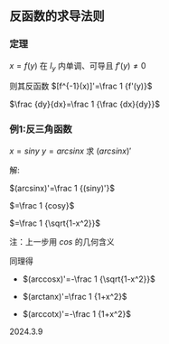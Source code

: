 ## 反函数的求导法则

### 定理

$x=f(y)$ 在 $I_y$ 内单调、可导且 $f'(y)\ne 0$

则其反函数 $[f^{-1}(x)]'=\frac 1 {f'(y)}$

$\frac {dy}{dx}=\frac 1 {\frac {dx}{dy}}$

### 例1:反三角函数

$x=siny$ $y=arcsinx$ 求 $(arcsinx)'$

解:

$(arcsinx)'=\frac 1 {(siny)'}$

$=\frac 1 {cosy}$

$=\frac 1 {\sqrt{1-x^2}}$

注：上一步用 $cos$ 的几何含义

同理得

* $(arccosx)'=-\frac 1 {\sqrt{1-x^2}}$

* $(arctanx)'=\frac 1 {1+x^2}$

* $(arccotx)'=-\frac 1 {1+x^2}$

2024.3.9